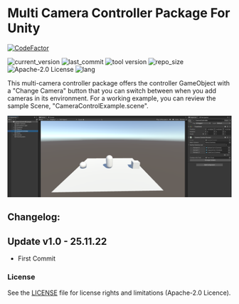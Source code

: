 # Multi Camera Controller Package For Unity

[![CodeFactor](https://www.codefactor.io/repository/github/akerdogmus/MultiCameraController/badge)](https://www.codefactor.io/repository/github/akerdogmus/MultiCameraController)

![current_version](https://img.shields.io/github/v/release/inomuh/MultiCameraController?color=green) ![last_commit](https://img.shields.io/github/last-commit/akerdogmus/MultiCameraController?color=green) ![tool version](https://img.shields.io/badge/version-standart-blue) ![repo_size](https://img.shields.io/github/repo-size/akerdogmus/MultiCameraController) ![Apache-2.0 License](https://img.shields.io/github/license/inomuh/Camera-Fault-Injection-Tool?color=blue) ![lang](https://img.shields.io/github/languages/top/inomuh/camfitool)

This multi-camera controller package offers the controller GameObject with a "Change Camera" button that you can switch between when you add cameras in its environment.
For a working example, you can review the sample Scene, "CameraControlExample.scene".

![Image of CameraControlExampleScene](https://github.com/Akerdogmus/MultiCameraController/blob/main/Images/CameraControllerExampleScene.PNG)

Changelog:
----------
Update v1.0 - 25.11.22
------------------------
- First Commit

### License

See the [LICENSE](LICENSE.md) file for license rights and limitations (Apache-2.0 Licence).
